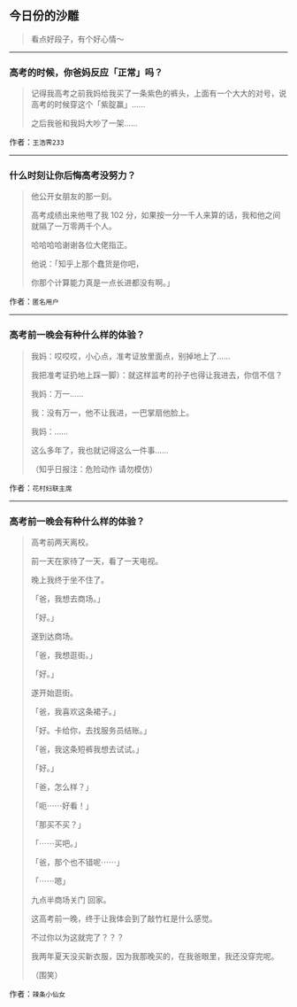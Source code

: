 ## 今日份的沙雕

> 看点好段子，有个好心情～


 
---

### 高考的时候，你爸妈反应「正常」吗？

> 记得我高考之前我妈给我买了一条紫色的裤头，上面有一个大大的对号，说高考的时候穿这个「紫腚赢」……
> 
> 之后我爸和我妈大吵了一架……


作者：`王浩霁233`

---

### 什么时刻让你后悔高考没努力？

> 他公开女朋友的那一刻。
> 
> 高考成绩出来他甩了我 102 分，如果按一分一千人来算的话，我和他之间就隔了一万零两千个人。
> 
> 哈哈哈哈谢谢各位大佬指正。
> 
> 他说：「知乎上那个蠢货是你吧，
> 
> 你那个计算能力真是一点长进都没有啊。」


作者：`匿名用户`

---

### 高考前一晚会有种什么样的体验？

> 我妈：哎哎哎，小心点，准考证放里面点，别掉地上了……
> 
> 我把准考证扔地上踩一脚）：就这样监考的孙子也得让我进去，你信不信？
> 
> 我妈：万一……
> 
> 我：没有万一，他不让我进，一巴掌扇他脸上。
> 
> 我妈：……
> 
> 这么多年了，我也就记得这么一件事……
> 
> （知乎日报注：危险动作 请勿模仿）


作者：`花村妇联主席`

---

### 高考前一晚会有种什么样的体验？

> 高考前两天离校。
> 
> 前一天在家待了一天，看了一天电视。
> 
> 晚上我终于坐不住了。
> 
> 「爸，我想去商场。」
> 
> 「好。」
> 
> 遂到达商场。
> 
> 「爸，我想逛街。」
> 
> 「好。」
> 
> 遂开始逛街。
> 
> 「爸，我喜欢这条裙子。」
> 
> 「好。卡给你，去找服务员结账。」
> 
> 「爸，我这条短裤我想去试试。」
> 
> 「好。」
> 
> 「爸，怎么样？」
> 
> 「呃⋯⋯好看！」
> 
> 「那买不买？」
> 
> 「⋯⋯买吧。」
> 
> 「爸，那个也不错呢⋯⋯」
> 
> 「⋯⋯嗯」
> 
> 九点半商场关门 回家。
> 
> 这高考前一晚，终于让我体会到了敲竹杠是什么感觉。
> 
> 不过你以为这就完了？？？
> 
> 我两年夏天没买新衣服，因为我那晚买的，在我爸眼里，我还没穿完呢。
> 
> （围笑）


作者：`辣条小仙女`